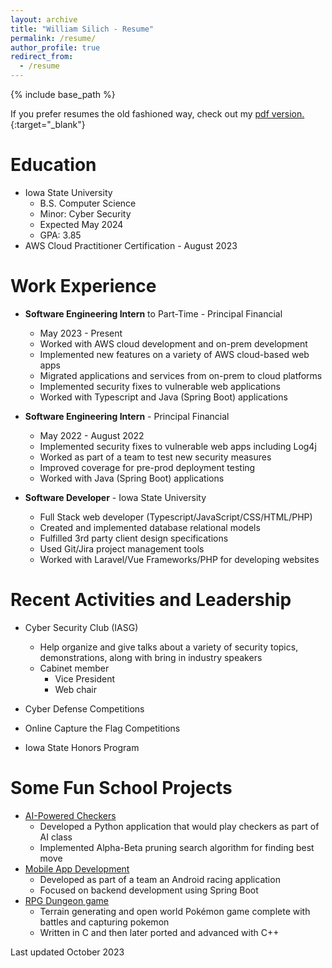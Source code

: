 ```yaml
---
layout: archive
title: "William Silich - Resume"
permalink: /resume/
author_profile: true
redirect_from:
  - /resume
---
```


{% include base_path %}

If you prefer resumes the old fashioned way, check out my [pdf version.](/assets/files/resume.pdf){:target="_blank"}

Education
======
* Iowa State University 
  - B.S. Computer Science
  - Minor: Cyber Security
  - Expected May 2024
  - GPA: 3.85
* AWS Cloud Practitioner Certification - August 2023

Work Experience
======
* **Software Engineering Intern** to Part-Time - Principal Financial 
  - May 2023 - Present
  - Worked with AWS cloud development and on-prem development
  - Implemented new features on a variety of AWS cloud-based web apps 
  - Migrated applications and services from on-prem to cloud platforms
  - Implemented security fixes to vulnerable web applications
  - Worked with Typescript and Java (Spring Boot) applications

* **Software Engineering Intern** - Principal Financial 
  - May 2022 - August 2022
  - Implemented security fixes to vulnerable web apps including Log4j 
  - Worked as part of a team to test new security measures
  - Improved coverage for pre-prod deployment testing
  - Worked with Java (Spring Boot) applications

* **Software Developer** - Iowa State University
  - Full Stack web developer (Typescript/JavaScript/CSS/HTML/PHP) 
  - Created and implemented database relational models
  - Fulfilled 3rd party client design specifications
  - Used Git/Jira project management tools
  - Worked with Laravel/Vue Frameworks/PHP for developing websites
  
Recent Activities and Leadership
======
* Cyber Security Club (IASG)
  - Help organize and give talks about a variety of security topics, demonstrations, along with bring in industry speakers
  - Cabinet member
    - Vice President
    - Web chair

* Cyber Defense Competitions 
* Online Capture the Flag Competitions
* Iowa State Honors Program
  
Some Fun School Projects
======
- [AI-Powered Checkers](/portfolio/checkers)
    - Developed a Python application that would play checkers as part of AI class 
    - Implemented Alpha-Beta pruning search algorithm for finding best move
- [Mobile App Development](/portfolio/mobile)
  - Developed as part of a team an Android racing application 
  - Focused on backend development using Spring Boot
- [RPG Dungeon game](/portfolio/dungeon)
  - Terrain generating and open world Pokémon game complete with battles and capturing pokemon
  - Written in C and then later ported and advanced with C++
  
Last updated October 2023